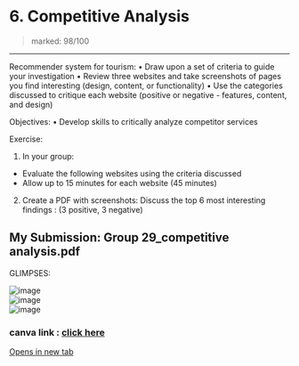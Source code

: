 # 6. Competitive Analysis
> marked: 98/100
---
Recommender system for tourism:
• Draw upon a set of criteria to guide your investigation
• Review three websites and take screenshots of pages you find interesting (design, content, or functionality)
• Use the categories discussed to critique each website (positive or negative - features, content, and design)

Objectives:
• Develop skills to critically analyze competitor services

Exercise:
1) In your group:
- Evaluate the following websites using the criteria discussed
- Allow up to 15 minutes for each website (45 minutes)



2) Create a PDF with screenshots: 
Discuss the top 6 most interesting findings :
(3 positive, 3 negative)


## My Submission: Group 29_competitive analysis.pdf 
GLIMPSES:  

![image](https://user-images.githubusercontent.com/79627254/211095383-c0f52a70-f7a9-4349-a70b-036f702c1ea5.png)  
![image](https://user-images.githubusercontent.com/79627254/211095425-f154913a-5d64-4e4f-9f8b-6360f039ba17.png)  
![image](https://user-images.githubusercontent.com/79627254/211095544-eb1fa4cb-a942-4071-97ef-ebc30f98a7a8.png)


### canva link : [click here](https://www.canva.com/design/DAFW7HDddYs/MuMR2Xh_4Iqi_T9g6nbLig/view?utm_content=DAFW7HDddYs&utm_campaign=designshare&utm_medium=link&utm_source=publishsharelink)  

<a href="https://www.canva.com/design/DAFW7HDddYs/MuMR2Xh_4Iqi_T9g6nbLig/view?utm_content=DAFW7HDddYs&utm_campaign=designshare&utm_medium=link&utm_source=publishsharelink" target="_blank">Opens in new tab</a>

